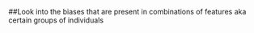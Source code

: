 
##Look into the biases that are present in combinations of features aka certain groups of individuals
